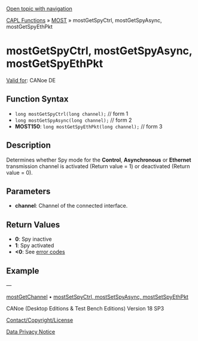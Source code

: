 [Open topic with navigation](../../../../../CANoeDEFamily.htm#Topics/CAPLFunctions/MOST/Functions/CAPLfunctionMOSTGetSpyCtrl.md)

[CAPL Functions](../../CAPLfunctions.md) » [MOST](../CAPLfunctionsMOSTOverview.md) » mostGetSpyCtrl, mostGetSpyAsync, mostGetSpyEthPkt

# mostGetSpyCtrl, mostGetSpyAsync, mostGetSpyEthPkt

[Valid for](../../../Shared/FeatureAvailability.md): CANoe DE

## Function Syntax

- `long mostGetSpyCtrl(long channel);` // form 1
- `long mostGetSpyAsync(long channel);` // form 2
- **MOST150**: `long mostGetSpyEthPkt(long channel);` // form 3

## Description

Determines whether Spy mode for the **Control**, **Asynchronous** or **Ethernet** transmission channel is activated (Return value = 1) or deactivated (Return value = 0).

## Parameters

- **channel**: Channel of the connected interface.

## Return Values

- **0**: Spy inactive
- **1**: Spy activated
- **<0**: See [error codes](../CAPLfunctionsMOSTErrorCodes.md)

## Example

—

[mostGetChannel](CAPLfunctionMOSTGetChannel.md) • [mostSetSpyCtrl, mostSetSpyAsync, mostSetSpyEthPkt](CAPLfunctionMOSTSetSpyCtrl.md)

CANoe (Desktop Editions & Test Bench Editions) Version 18 SP3

[Contact/Copyright/License](../../../Shared/ContactCopyrightLicense.md)

[Data Privacy Notice](https://www.vector.com/int/en/company/get-info/privacy-policy/)
